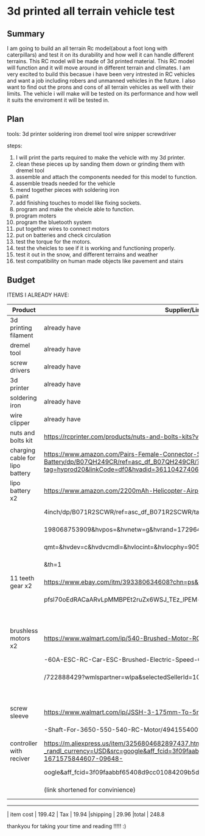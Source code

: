 # 3d printed all terrain vehicle test
## Summary
I am going to build an all terrain Rc model(about a foot long with caterpillars) and test it on its durability and how well it can handle different terrains. This RC model will be made of 3d printed material. This RC model will function and it will move around in different terrain and climates. I am very excited to build this becasue i have been very intrested in RC vehicles and want a job including robers and unmanned vehicles in the future. I also want to find out the prons and cons of all terrain vehicles as well with their limits. The vehicle i will make will be tested on its performance and how well it suits the enviroment it will be tested in. 


## Plan
tools: 
3d printer
soldering iron
dremel tool
wire snipper
screwdriver 

steps:

1. I will print the parts required to make the vehicle with my 3d printer. 
2. clean these pieces up by sanding them down or grinding them with dremel tool
3. assemble and attach the components needed for this model to function. 
4. assemble treads needed for the vehicle
5. mend together pieces with soldering iron
6. paint 
7. add finishing touches to model like fixing sockets.
8. program and make the vheicle able to function. 
9. program moters
10. program the bluetooth system 
11. put together wires to connect motors 
12. put on batteries and check circulation
13. test the torque for the motors.
14. test the vheicles to see if it is working and functioning properly.  
15. test it out in the snow, and different terrains and weather 
16. test compatibility on human made objects like pavement and stairs



## Budget
ITEMS I ALREADY HAVE:

| Product                               | Supplier/Link                                                                   | Cost  | shipping
| --------------------------------------|---------------------------------------------------------------------------------| ------|----------
| 3d printing filament                  |already have                                                                     | none  |
| dremel tool                           |already have                                                                     | none  |  
| screw drivers                         |already have                                                                     | none  | 
| 3d printer                            |already have                                                                     | none  | 
| soldering iron                        |already have                                                                     | none  | 
| wire clipper                          |already have                                                                     | none  | 
| nuts and bolts kit                    |https://rcprinter.com/products/nuts-and-bolts-kits?variant=42702968717473        | 74.99 | 6.99
| charging cable for lipo battery       |https://www.amazon.com/Pairs-Female-Connector-Silicon-Battery/dp/B07QH249CR/ref=asc_df_B07QH249CR/?tag=hyprod20&linkCode=df0&hvadid=361104274063&hvpos      | 8.99  | 5.99
| lipo battery x2                       |https://www.amazon.com/2200mAh-Helicopter-Airplane-Quadcopter-4-13x1-34x0-9      |26.60  | 5.99
|                                       |4inch/dp/B071R2SCWR/ref=asc_df_B071R2SCWR/tag=hyprod20&linkCode=df0&hvadid=      |-------|
|                                       |198068753909&hvpos=&hvnetw=g&hvrand=17296433276288669141&hvpone=&hvptwo=&hv      |-------|
|                                       |qmt=&hvdev=c&hvdvcmdl=&hvlocint=&hvlocphy=9052182&hvtargid=pla-358411390062      |-------|
|                                       |&th=1                                                                            |-------|
|11 teeth gear x2                       |https://www.ebay.com/itm/393380634608?chn=ps&mkevt=1&mkcid=28&srsltid=AeTunc     |11.82  |FREE
|                                       |pfsl70oEdRACaARvLpMMBPEt2ruZx6WSJ_TEz_lPEM-jFgBEgmwnk                            |-------|
|                                       |                                                                                 |-------|
|brushless motors x2                    |https://www.walmart.com/ip/540-Brushed-Motor-RC-Crawler-Motor-35T-3-Slot-and     |56.06  |10.99
|                                       |-60A-ESC-RC-Car-ESC-Brushed-Electric-Speed-Controller-2A-BEC-for-1-10-RC-Car     |-------|
|                                       |/722888429?wmlspartner=wlpa&selectedSellerId=101044639                           |-------|
|                                       |                                                                                 |-------|
|screw sleeve                           |https://www.walmart.com/ip/JSSH-3-175mm-To-5mm-Pinion-Reducer-Sleeve-Adapter     |7.79   |free
|                                       |-Shaft-For-3650-550-540-RC-Motor/494155400?wmlspartner=wlpa&selectedSellerId     |-------|
|controller with reciver                |https://m.aliexpress.us/item/3256804682897437.html?_randl_currency=USD&src=google&aff_fcid=3f09faabbf65408d9cc01084209b5dff-1671575844607-09648-       |13.17  |FREE
|                                       |oogle&aff_fcid=3f09faabbf65408d9cc01084209b5dff-1671575844607-09648-             |-------|       
|                                       |(link shortened for convinience)                                                 |-------|
------------------------------------------------------------------------------------------------------------------------------------------------------
| item cost                 | 199.42
| Tax                       | 19.94
|shipping                   | 29.96
|total                      | 248.8
 


thankyou for taking your time and reading !!!!! :)
